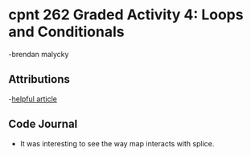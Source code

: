 # cpnt 262 Graded Activity 4: Loops and Conditionals
-brendan malycky
## Attributions
-[helpful article](https://www.freecodecamp.org/news/how-to-reverse-a-string-in-javascript-in-3-different-ways-75e4763c68cb/)
## Code Journal
- It was interesting to see the way map interacts with splice.